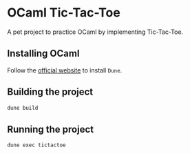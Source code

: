 # OCaml Tic-Tac-Toe
A pet project to practice OCaml by implementing Tic-Tac-Toe.

## Installing OCaml
Follow the [official website](https://ocaml.org/docs/installing-ocaml) to install `Dune`.

## Building the project
```bash
dune build
```

## Running the project
```bash
dune exec tictactoe
```
